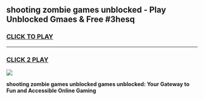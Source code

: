 
## shooting zombie games unblocked - Play Unblocked Gmaes & Free #3hesq
<h3>
<a href="https://news.freeplayer.one?title=shooting_zombie_games_unblocked&ref=03M">CLICK TO PLAY</a></h3>
<hr>

<h3>
<a href="https://news.freeplayer.one?title=shooting_zombie_games_unblocked&ref=03M">CLICK 2 PLAY</a>
  
</h3>

<a href="https://news.freeplayer.one?title=shooting_zombie_games_unblocked&ref=03M"><img src="https://clearcache.store/games.png"></a>


**shooting zombie games unblocked games unblocked: Your Gateway to Fun and Accessible Online Gaming**
